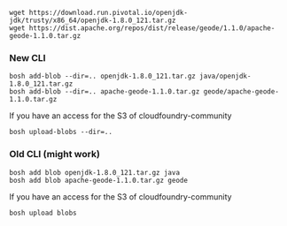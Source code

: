 
```
wget https://download.run.pivotal.io/openjdk-jdk/trusty/x86_64/openjdk-1.8.0_121.tar.gz
wget https://dist.apache.org/repos/dist/release/geode/1.1.0/apache-geode-1.1.0.tar.gz
```

### New CLI

```
bosh add-blob --dir=.. openjdk-1.8.0_121.tar.gz java/openjdk-1.8.0_121.tar.gz
bosh add-blob --dir=.. apache-geode-1.1.0.tar.gz geode/apache-geode-1.1.0.tar.gz
```

If you have an access for the S3 of cloudfoundry-community

```
bosh upload-blobs --dir=..
```

### Old CLI (might work)

```
bosh add blob openjdk-1.8.0_121.tar.gz java
bosh add blob apache-geode-1.1.0.tar.gz geode
```

If you have an access for the S3 of cloudfoundry-community

```
bosh upload blobs
```